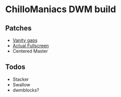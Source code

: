 # ChilloManiacs DWM build

## Patches
* [Vanity gaps](https://dwm.suckless.org/patches/vanitygaps/dwm-vanitygaps-20190508-6.2.diff)
* [Actual Fullscreen](https://dwm.suckless.org/patches/actualfullscreen/dwm-actualfullscreen-20191112-cb3f58a.diff)
* Centered Master

## Todos
* Stacker
* Swallow
* dwmblocks?